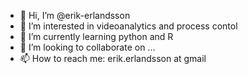 - 👋 Hi, I’m @erik-erlandsson
- 👀 I’m interested in videoanalytics and process contol
- 🌱 I’m currently learning python and R
- 💞️ I’m looking to collaborate on ...
- 📫 How to reach me: erik.erlandsson at gmail

<!---
erik-erlandsson/erik-erlandsson is a ✨ special ✨ repository because its `README.md` (this file) appears on your GitHub profile.
You can click the Preview link to take a look at your changes.
--->
